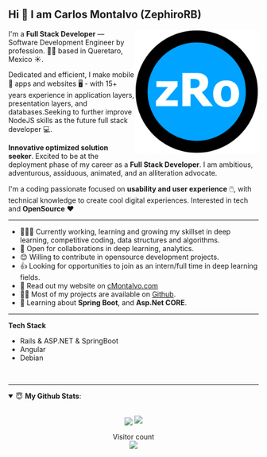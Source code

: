 ## Hi 👋 I am Carlos Montalvo (ZephiroRB)
<img src="https://raw.githubusercontent.com/ZephiroRB/ZephiroRB/master/zro.gif" width="250" align = "right">

I'm a **Full Stack Developer** — Software Development Engineer by profession. 🐱‍💻 based in Queretaro, Mexico ☀️. 

Dedicated and efficient, I make mobile 📱 apps and websites 🖥️ - with 15+ years experience in application layers, presentation layers, and databases.Seeking to further improve NodeJS skills as the future full stack developer 💻.

**Innovative optimized solution seeker**. Excited to be at the deployment phase of my career as a **Full Stack Developer**. I am ambitious, adventurous, assiduous, animated, and an alliteration advocate.

I'm a coding passionate focused on **usability and user experience** 🖱️,  with technical knowledge to create cool digital experiences. Interested in tech and **OpenSource** ❤️

---

- 👨🏽‍💻 Currently working, learning and growing my skillset in deep learning, competitive coding, data structures and algorithms.
- 🤝 Open for collaborations in deep learning, analytics.
- 😊 Willing to contribute in opensource development projects.
- 👍 Looking for opportunities to join as an intern/full time in deep learning fields.
- 💬 Read out my website on [cMontalvo.com](https://cmontalvo.com)
- 👨‍💻 Most of my projects are available on <a href="https://github.com/ZephiroRB?tab=repositories">Github</a>.
- 🧐 Learning about <strong>Spring Boot</strong>, and <strong>Asp.Net CORE</strong>.

---

<b>Tech Stack</b>

- Rails & ASP.NET & SpringBoot
- Angular 
- Debian
<br>

---

<details open>
 <summary> 😇 <b>My Github Stats</b>: </summary>

<br>

<p align = "center">
  <img src = "https://github-readme-stats.vercel.app/api?username=ZephiroRB&show_icons=true&theme=radical&line_height=29&hide=stars&count_private=true&sssssssss=5" style="vertical-align:middle">
  <img src = "https://github-readme-stats.vercel.app/api/top-langs/?username=ZephiroRB&hide=html,SCSS,javascript,css,Objective-C&theme=tokyonight&layout=compact&count_private=true&s1232323">
</p>

</details>


<p align="center">
  Visitor count<br>
  <img src="https://profile-counter.glitch.me/ZephiroRB/count.svg" />
</p>
